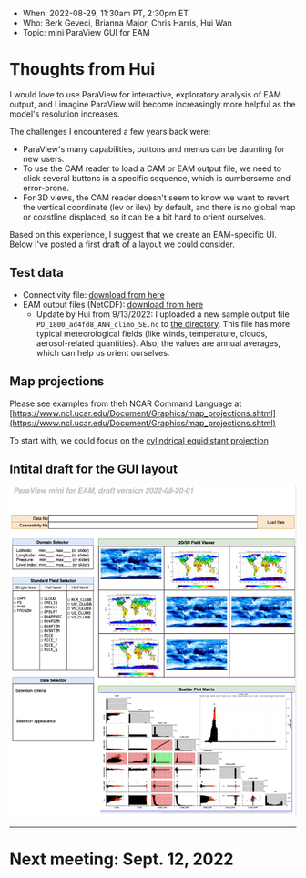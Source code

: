 * When: 2022-08-29, 11:30am PT, 2:30pm ET
* Who: Berk Geveci, Brianna Major, Chris Harris, Hui Wan
* Topic: mini ParaView GUI for EAM

# Thoughts from Hui


I would love to use ParaView for interactive, exploratory analysis of EAM output, and I imagine ParaView will become increasingly more helpful as the model's resolution increases. 

The challenges I encountered a few years back were:

* ParaView's many capabilities, buttons and menus can be daunting for new users.
* To use the CAM reader to load a CAM or EAM output file, we need to click several buttons in a specific sequence, which is cumbersome and error-prone.
* For 3D views, the CAM reader doesn't seem to know we want to revert the vertical coordinate (lev or ilev) by default, and there is no global map or coastline displaced, so it can be a bit hard to orient ourselves.

Based on this experience, I suggest that we create an EAM-specific UI. Below I've posted a first draft of a layout we could consider. 

## Test data

* Connectivity file: [download from here](https://compy-dtn.pnl.gov/wanh895/ParaView_EAM/cubed_sphere/connectivity_files/)
* EAM output files (NetCDF): [download from here](https://compy-dtn.pnl.gov/wanh895/ParaView_EAM/cubed_sphere/model_output_samples/)
  * Update by Hui from 9/13/2022: I uploaded a new sample output file `PD_1800_ad4fd8_ANN_climo_SE.nc` to [the directory](https://compy-dtn.pnl.gov/wanh895/ParaView_EAM/cubed_sphere/model_output_samples/). This file has more typical meteorological fields (like winds, temperature, clouds, aerosol-related quantities). Also, the values are annual averages, which can help us orient ourselves.

## Map projections

Please see examples from theh NCAR Command Language at [https://www.ncl.ucar.edu/Document/Graphics/map_projections.shtml](https://www.ncl.ucar.edu/Document/Graphics/map_projections.shtml)

To start with, we could focus on the [cylindrical equidistant projection](https://www.ncl.ucar.edu/Document/Graphics/Images/ncl_map_projections.cylindricalequidistant.png)


## Intital draft for the GUI layout

![ParaView_mini_for_EAM_20220825.png](vis-meeting-2022-08-29_files/ParaView_mini_for_EAM_20220825.png)

----

# Next meeting: Sept. 12, 2022

